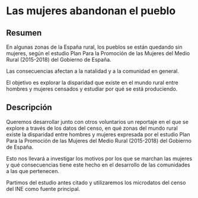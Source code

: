 # Las mujeres abandonan el pueblo

## Resumen

En algunas zonas de la España rural, los pueblos se están quedando sin mujeres, según el estudio Plan Para la Promoción de las Mujeres del Medio Rural (2015-2018) del Gobierno de España.

Las consecuencias afectan a la natalidad y a la comunidad en general.

El objetivo es explorar la disparidad que existe en el mundo rural entre hombres y mujeres censados y estudiar por qué se está produciendo.

## Descripción

Queremos desarrollar junto con otros voluntarios un reportaje en el que se explore a través de los datos del censo, en qué zonas del mundo rural existe la disparidad entre hombres y mujeres expresada por el estudio Plan Para la Promoción de las Mujeres del Medio Rural (2015-2018) del Gobierno de España.

Esto nos llevará a investigar los motivos por los que se marchan las mujeres y qué consecuencias tiene este hecho en el desarrollo de las comunidades a las que pertenecen.

Partimos del estudio antes citado y utilizaremos los microdatos del censo del INE como fuente principal.
